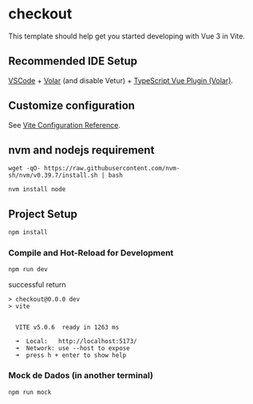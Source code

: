# checkout

This template should help get you started developing with Vue 3 in Vite.

## Recommended IDE Setup

[VSCode](https://code.visualstudio.com/) + [Volar](https://marketplace.visualstudio.com/items?itemName=Vue.volar) (and disable Vetur) + [TypeScript Vue Plugin (Volar)](https://marketplace.visualstudio.com/items?itemName=Vue.vscode-typescript-vue-plugin).

## Customize configuration

See [Vite Configuration Reference](https://vitejs.dev/config/).

## nvm and nodejs requirement

```
wget -qO- https://raw.githubusercontent.com/nvm-sh/nvm/v0.39.7/install.sh | bash

nvm install node

```

## Project Setup

```sh
npm install
```

### Compile and Hot-Reload for Development

```sh
npm run dev
```
successful return

```
> checkout@0.0.0 dev
> vite


  VITE v5.0.6  ready in 1263 ms

  ➜  Local:   http://localhost:5173/
  ➜  Network: use --host to expose
  ➜  press h + enter to show help

```

### Mock de Dados (in another terminal)

```sh
npm run mock
```
